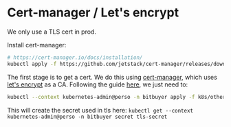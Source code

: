 # Cert-manager / Let's encrypt

We only use a TLS cert in prod.

Install cert-manager:

```bash
# https://cert-manager.io/docs/installation/
kubectl apply -f https://github.com/jetstack/cert-manager/releases/download/v1.5.3/cert-manager.yaml
```

The first stage is to get a cert.  We do this using [cert-manager](https://cert-manager.io/), which uses [let's encrypt](https://letsencrypt.org/) as a CA.  Following the guide [here](https://medium.com/flant-com/cert-manager-lets-encrypt-ssl-certs-for-kubernetes-7642e463bbce), we just need to:

```bash
kubectl --context kubernetes-admin@perso -n bitbuyer apply -f k8s/other/cert.yml
```

This will create the secret used in tls here: `kubectl get --context kubernetes-admin@perso -n bitbuyer secret tls-secret`
